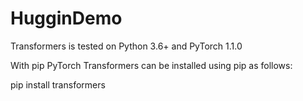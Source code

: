 # HugginDemo
Transformers is tested on Python 3.6+ and PyTorch 1.1.0

With pip
PyTorch Transformers can be installed using pip as follows:

pip install transformers
